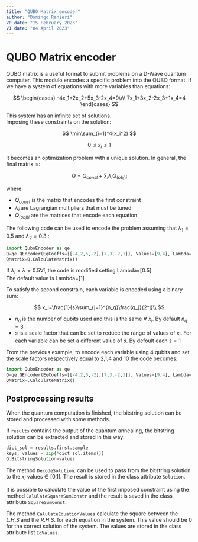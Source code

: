 ```yaml
---
title: "QUBO Matrix encoder"
author: "Domingo Ranieri"
V0 date: "15 February 2023"
V1 date: "04 April 2023"
---
```


# QUBO Matrix encoder

QUBO matrix is a useful format to submit problems on a D-Wave quantum computer.
This modulo encodes a specific problem into the QUBO format.
If we have a system of equations with more variables than equations:

$$
\begin{cases} 
-4x_1+2x_2+5x_3-2x_4=9\\\\
7x_1+3x_2-2x_3+1x_4=4
\end{cases}
$$

This system has an infinite set of solutions.\
Imposing these constraints on the solution:

$$
\min\sum_{i=1}^4(x_i^2)
$$

$$
0 \leq x_i \leq 1
$$

it becomes an optimization problem with a unique solution.
In general, the final matrix is:

$$
Q=Q_{const}+ \sum_i\lambda_i Q_{(obj)i}
$$

where:

* $Q_{const}$ is the matrix that encodes the first constraint
* $\lambda_i$ are Lagrangian multipliers that must be tuned
* $Q_{(obj)i}$ are the matrices that encode each equation

The following code can be used to encode the problem assuming that $\lambda_1=0.5$ and $\lambda_2=0.3$ :

```python
import QuboEncoder as qe
Q=qe.QEncoder(EqCoeffs=[[-4,2,5,-2],[7,3,-2,1]], Values=[9,4], Lambda=[0.5,0.3])
QMatrix=Q.CalculateMatrix()
```
If $\lambda_i=\lambda=0.5 \forall i$, the code is modified setting Lambda=[0.5].\
The default value is Lambda=[1]

To satisfy the second constrain, each variable is encoded using a binary sum: 

$$
x_i=\frac{1}{s}\sum_{j=1}^{n_q}\frac{q_j}{2^j}\\
$$

* $n_q$ is the number of qubits used and this is the same $\forall$ $x_i$. By default $n_q=3$.
* $s$ is a scale factor that can be set to reduce the range of values of $x_i$. For each variable can be set a different value of $s$. By defoult each $s=1$ 

From the previous example, to encode each variable using 4 qubits and set the scale factors respectively equal to 2,1,4 and 10 the code becomes:


```python
import QuboEncoder as qe
Q=qe.QEncoder(EqCoeffs=[[-4,2,5,-2],[7,3,-2,1]], Values=[9,4], Lambda=[0.5,0.3], NumberQubits=4, ScaleFactors=[2,1,4,10])
QMatrix=.CalculateMatrix()
```
## Postprocessing results


When the quantum computation is finished, the bitstring solution can be stored and processed with some methods.

If `results` contains the output of the quantum annealing, the bitstring solution can be extracted and stored in this way:

```python
dict_sol = results.first.sample
keys, values = zip(*dict_sol.items())
Q.BitstringSolution=values
```

The method `DecodeSolution`. can be used to pass from the bitstring solution to the $x_i$ values $\in$ [0,1]. The result is stored in the class attribute `Solution`.

It is possible to calculate the value of the first imposed constraint using the method `CalulateSquareSumConstr` and the result is saved in the class attribute `SquareSumConst`.

The method `CalulateEquationValues` calculate the square between the $L.H.S$ and the $R.H.S.$ for each equation in the system. This value should be 0 for the correct solution of the system. The values are stored in the class attribute list `EqValues`.
